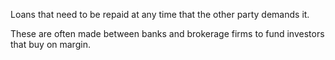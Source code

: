Loans that need to be repaid at any time that the other party demands it.

These are often made between banks and brokerage firms to fund investors that buy on margin.

